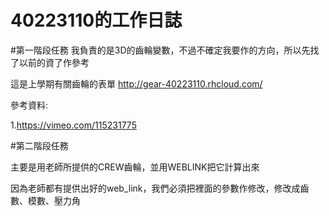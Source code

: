 # 40223110的工作日誌

#第一階段任務
我負責的是3D的齒輪變數，不過不確定我要作的方向，所以先找了以前的資了作參考

這是上學期有關齒輪的表單
http://gear-40223110.rhcloud.com/ 

參考資料:

1.https://vimeo.com/115231775


#第二階段任務

主要是用老師所提供的CREW齒輪，並用WEBLINK把它計算出來


因為老師都有提供出好的web_link，我們必須把裡面的參數作修改，修改成齒數、模數、壓力角


